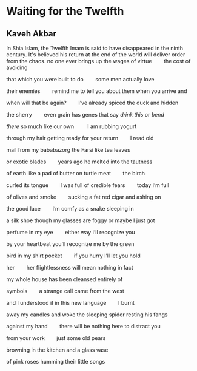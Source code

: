 # Waiting for the Twelfth
## Kaveh Akbar
In Shia Islam, the Twelfth Imam is said to have disappeared in the ninth
century. It's believed his return at the end of the world will deliver order
from the chaos.
no one ever brings up the wages
of virtue        the cost of avoiding

that which you were built
to do        some men actually love

their enemies        remind me to tell you
about them when you arrive and

when will that be again?        I’ve already
spiced the duck and hidden

the sherry        even grain has
genes that say _drink this_ or _bend_

 _there_ so much like our
own         I am rubbing yogurt

through my hair getting ready
for your return        I read old

mail from my bababazorg
the Farsi like tea leaves

or exotic blades        years
ago he melted into the tautness

of earth like a pad of butter on
turtle meat        the birch

curled its tongue        I was full of
credible fears        today I’m full

of olives and smoke        sucking
a fat red cigar and ashing on

the good lace        I’m comfy
as a snake sleeping in

a silk shoe though my glasses
are foggy or maybe I just got

perfume in my eye        either
way I’ll recognize you

by your heartbeat you’ll
recognize me by the green

bird in my shirt pocket        if you
hurry I’ll let you hold

her        her flightlessness
will mean nothing in fact

my whole house has been
cleansed entirely of

symbols        a strange
call came from the west

and I understood it in
this new language        I burnt

away my candles and woke the
sleeping spider resting his fangs

against my hand        there will be
nothing here to distract you

from your work        just
some old pears

browning in the kitchen
and a glass vase

of pink roses
humming their little songs